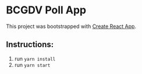 # BCGDV Poll App

This project was bootstrapped with [Create React App](https://github.com/facebookincubator/create-react-app).


## Instructions:

1. run `yarn install`
2. run `yarn start`


